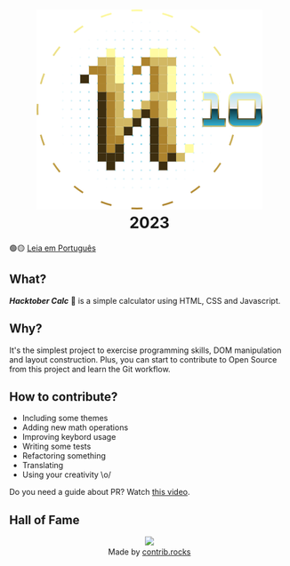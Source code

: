 <h1 align="center"><img src="src/images/hacktoberfest10.svg" alt="Hacktobjerfest Logo"><br>2023</h1>

🟢🟡 [Leia em Português](https://github.com/l4ur4oliveira/hacktober-calc/blob/main/README_pt-BR.md)

## What?

**_Hacktober Calc_** :abacus: is a simple calculator using HTML, CSS and Javascript.

## Why?

It's the simplest project to exercise programming skills, DOM manipulation and layout construction. Plus, you can start to contribute to Open Source from this project and learn the Git workflow.

## How to contribute?

-   Including some themes
-   Adding new math operations
-   Improving keybord usage
-   Writing some tests
-   Refactoring something
-   Translating
-   Using your creativity \o/

Do you need a guide about PR? Watch [this video](https://youtu.be/nkuYH40cjo4).

## Hall of Fame

<div align="center">
  <a href="https://github.com/l4ur4oliveira/hacktober-calc/graphs/contributors">
    <img src="https://contrib.rocks/image?repo=l4ur4oliveira/hacktober-calc" />
  </a>
  <br>Made by <a href="https://contrib.rocks">contrib.rocks</a>
</div>
